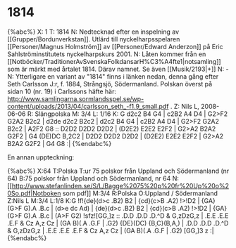 # 1814

{%abc%}
X: 1
T: 1814
N: Nedtecknad efter en inspelning av [[Grupper/Bordunverkstan]]. Utlärd till nyckelharpsspelaren [[Personer/Magnus Holmström]] av [[Personer/Edward Anderzon]] på Eric Sahlströminstitutets nyckelharpskurs 2001.
N: Låten kommer från en [[Notböcker/TraditionerAvSvenskaFolkdansarH%C3%A4fte1|notsamling]] som är märkt med årtalet 1814. Därav namnet. Se även [[Musik/2193|+]]
N: -
N: Ytterligare en variant av "1814" finns i länken nedan, denna gång efter Seth Carlsson J:r, f. 1884, Strångsjö, Södermanland. Polskan överst på sidan 10 (nr. 19) i Carlssons häfte här: http://www.samlingarna.sormlandsspel.se/wp-content/uploads/2013/04/carlsson_seth_-f1.9_small.pdf . 
Z: Nils L, 2008-06-06
R: Slängpolska
M: 3/4
L: 1/16
K: G
d2c2 B4 G4 | c2B2 A4 D4 | G2>F2 G2A2 B2c2 | d2de d2c2 B2c2 |
d2c2 B4 G4 | c2B2 A4 D4 | G2>F2 G2A2 B2c2 | A2F2 G8 ::
D2D2 D2D2 D2D2 | (D2E2) E2E2 E2F2 | G2>A2 B2A2 G2F2 | G4 (DE)DC B,2C2 |
D2D2 D2D2 D2D2 | (D2E2) E2E2 E2F2 | G2>A2 B2A2 G2F2 | G4 G8 :|
{%endabc%}

En annan uppteckning:

{%abc%}
X:64
T:Polska 
T:ur 75 polskor från Uppland och Södermanland (nr 64)
B:75 polskor från Uppland och Södermanland, nr 64
N:[[http://www.stefanlinden.se/S/L/Bagge%2075%20p%20fr%20Up%20o%20So.pdf|Notboken som pdf]]
M:3/4
R:Polska
O:Uppland / Södermanland
Z:Nils L
M:3/4
L:1/8
K:G
!f!{de}(d>c .B2) B2 | {cd}(c>B .A2) !>!D2 | {GA}(G>F G).A .B.c | (d>e dc Ad) |
   {de}(d>c .B2) B2 | {cd}(c>B .A2) !>!D2 | {GA}(G>F G).A .B.c | (A>F G2) !sfz![GG,]z ::
.D.D .D.D .D.^D & G,zDzG,z | .E.E .E.E .E.F & Cz A,z Cz | (GA B)(.A .G.F | .G2) {DE}(DC) {B,C}(B,A,) |
.D.D .D.D .D.^D & G,zDzG,z | .E.E .E.E .E.F & Cz A,z Cz | (GA B)(.A .G.F | .G2) [GG,]3 z :|
{%endabc%}
